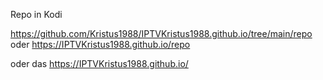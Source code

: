 Repo in Kodi

https://github.com/Kristus1988/IPTVKristus1988.github.io/tree/main/repo
oder
https://IPTVKristus1988.github.io/repo


oder das https://IPTVKristus1988.github.io/
